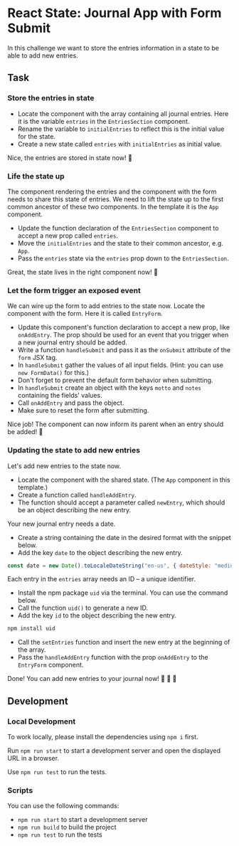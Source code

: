 # React State: Journal App with Form Submit

In this challenge we want to store the entries information in a state to be able to add new entries.

## Task

### Store the entries in state

- Locate the component with the array containing all journal entries. Here it is the variable `entries` in the `EntriesSection` component.
- Rename the variable to `initialEntries` to reflect this is the initial value for the state.
- Create a new state called `entries` with `initialEntries` as initial value.

Nice, the entries are stored in state now! 🚀

### Life the state up

The component rendering the entries and the component with the form needs to share this state of entries. We need to lift the state up to the first common ancestor of these two components. In the template it is the `App` component.

- Update the function declaration of the `EntriesSection` component to accept a new prop called `entries`.
- Move the `initialEntries` and the state to their common ancestor, e.g. `App`.
- Pass the `entries` state via the `entries` prop down to the `EntriesSection`.

Great, the state lives in the right component now! 🚀

### Let the form trigger an exposed event

We can wire up the form to add entries to the state now. Locate the component with the form. Here it is called `EntryForm`.

- Update this component's function declaration to accept a new prop, like `onAddEntry`. The prop should be used for an event that you trigger when a new journal entry should be added.
- Write a function `handleSubmit` and pass it as the `onSubmit` attribute of the `form` JSX tag.
- In `handleSubmit` gather the values of all input fields. (Hint: you can use `new FormData()` for this.)
- Don't forget to prevent the default form behavior when submitting.
- In `handleSubmit` create an object with the keys `motto` and `notes` containing the fields' values.
- Call `onAddEntry` and pass the object.
- Make sure to reset the form after submitting.

Nice job! The component can now inform its parent when an entry should be added! 🚀

### Updating the state to add new entries

Let's add new entries to the state now.

- Locate the component with the shared state. (The `App` component in this template.)
- Create a function called `handleAddEntry`.
- The function should accept a parameter called `newEntry`, which should be an object describing the new entry.

Your new journal entry needs a date.

- Create a string containing the date in the desired format with the snippet below.
- Add the key `date` to the object describing the new entry.

```js
const date = new Date().toLocaleDateString("en-us", { dateStyle: "medium" });
```

Each entry in the `entries` array needs an ID – a unique identifier.

- Install the npm package `uid` via the terminal. You can use the command below.
- Call the function `uid()` to generate a new ID.
- Add the key `id` to the object describing the new entry.

```sh
npm install uid
```

- Call the `setEntries` function and insert the new entry at the beginning of the array.
- Pass the `handleAddEntry` function with the prop `onAddEntry` to the `EntryForm` component.

Done! You can add new entries to your journal now! 🚀 🚀 🚀

## Development

### Local Development

To work locally, please install the dependencies using `npm i` first.

Run `npm run start` to start a development server and open the displayed URL in a browser.

Use `npm run test` to run the tests.

### Scripts

You can use the following commands:

- `npm run start` to start a development server
- `npm run build` to build the project
- `npm run test` to run the tests
